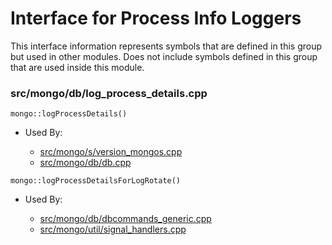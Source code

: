 
# Interface for Process Info Loggers
This interface information represents symbols that are defined in this group but used in other modules.  Does not include symbols defined in this group that are used inside this module.

### src/mongo/db/log\_process\_details.cpp

<div></div>

    mongo::logProcessDetails()

- Used By:

    - [src/mongo/s/version\_mongos.cpp](../../../../process\_management/build\_information)
    - [src/mongo/db/db.cpp](../../../../process\_management/mongos\_and\_mongod\_mains)

<div></div>

    mongo::logProcessDetailsForLogRotate()

- Used By:

    - [src/mongo/db/dbcommands\_generic.cpp](../../../../query\_and\_operation\_handling/database\_commands)
    - [src/mongo/util/signal\_handlers.cpp](../../../../utilities/utilities)
